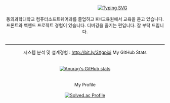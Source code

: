 <!-- <img src="https://img.shields.io/badge/이클립스-2C2255?style=flat&logo=eclipseide&logoColor=white"/>-->

<div align=center> 
  
  &nbsp;&nbsp;&nbsp;&nbsp;&nbsp;&nbsp;&nbsp;&nbsp;&nbsp;&nbsp;&nbsp;&nbsp;&nbsp;&nbsp;&nbsp;&nbsp;&nbsp;&nbsp;&nbsp;&nbsp;&nbsp;&nbsp;&nbsp;&nbsp;&nbsp;&nbsp;&nbsp;&nbsp;&nbsp;&nbsp;&nbsp;&nbsp;&nbsp;&nbsp;&nbsp;&nbsp;&nbsp;&nbsp;&nbsp;&nbsp;&nbsp;&nbsp;&nbsp; [![Typing SVG](https://readme-typing-svg.demolab.com?font=Fira+Code&pause=1000&width=435&lines=99JeonJongMin's+GitHub)](https://git.io/typing-svg)
  <br>
  <br>
  동의과학대학교 컴퓨터소프트웨어과를 졸업하고 KH교육원에서 교육을 듣고 있습니다. <br>
  프론트와 백엔드 프로젝트 경험이 있습니다.
  디버깅을 즐기는 편입니다. 잘 부탁 드립니다.
<br/>
<br/>

--------------------------------
시스템 분석 및 설계경험 : http://bit.ly/3Xgpixi
My GitHub Stats
<br>
<br>
<br>
[![Anurag's GitHub stats](https://github-readme-stats.vercel.app/api?username=99JeonJongMin)](https://github.com/anuraghazra/github-readme-stats)
<br>
<br>
<br>
My Profile
<br>
<br>
[![Solved.ac Profile](http://mazassumnida.wtf/api/generate_badge?boj=99JeonJongMin)](https://solved.ac/99JeonJongMin)<br/>

</div>
